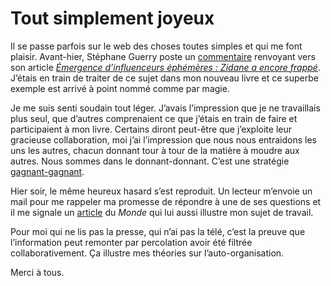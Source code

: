 # Tout simplement joyeux

Il se passe parfois sur le web des choses toutes simples et qui me font plaisir. Avant-hier, Stéphane Guerry poste un [commentaire](https://tcrouzet.com/2006/08/24/une-surprise-est-toujours-possible/#comment-1595) renvoyant vers son article [*Émergence d’influenceurs éphémères : Zidane a encore frappé*](http://mediapedia.wordpress.com/2006/09/18/emergence-d%e2%80%99influenceurs-ephemeres-zidane-a-encore-frappe/). J’étais en train de traiter de ce sujet dans mon nouveau livre et ce superbe exemple est arrivé à point nommé comme par magie.

Je me suis senti soudain tout léger. J’avais l’impression que je ne travaillais plus seul, que d’autres comprenaient ce que j’étais en train de faire et participaient à mon livre. Certains diront peut-être que j’exploite leur gracieuse collaboration, moi j’ai l’impression que nous nous entraidons les uns les autres, chacun donnant tour à tour de la matière à moudre aux autres. Nous sommes dans le donnant-donnant. C’est une stratégie [gagnant-gagnant](https://tcrouzet.com/2006/05/12/win-win/).

Hier soir, le même heureux hasard s’est reproduit. Un lecteur m’envoie un mail pour me rappeler ma promesse de répondre à une de ses questions et il me signale un [article](http://www.lemonde.fr/web/article/0,1-0@2-3230,36-814497,0.html) du *Monde* qui lui aussi illustre mon sujet de travail.

Pour moi qui ne lis pas la presse, qui n’ai pas la télé, c’est la preuve que l’information peut remonter par percolation avoir été filtrée collaborativement. Ça illustre mes théories sur l’auto-organisation.

Merci à tous.